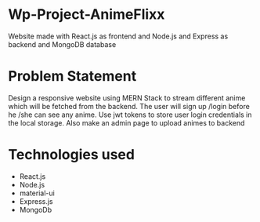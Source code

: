 # Wp-Project-AnimeFlixx

Website made with React.js as frontend and Node.js and Express as backend and MongoDB database

# Problem Statement

Design a responsive website using MERN Stack to stream different anime which will be fetched from the backend. The user will sign up /login before he /she can see any anime. Use jwt tokens to store user login credentials in the local storage. Also make an admin page to upload animes to backend

# Technologies used

<ul>
  <li>React.js</li>
  <li>Node.js</li>
  <li>material-ui</li>
  <li>Express.js</li>
  <li>MongoDb</li>
</ul>

<!-- # ScreenShots
## Landing Page
![image](https://user-images.githubusercontent.com/80695826/171900731-3b35d9a5-955c-44f8-a15d-7ffe193921e0.png)
![image](https://user-images.githubusercontent.com/80695826/171894362-d02947a1-a0ed-4fa7-a3d3-43b595cfbdb0.png)
![image](https://user-images.githubusercontent.com/80695826/171894451-9ec5f9e1-0aed-4eae-8c05-0009140ca2b8.png)
![image](https://user-images.githubusercontent.com/80695826/171894521-bdd020ac-2bc6-426a-9667-023fdf38ed86.png)
![image](https://user-images.githubusercontent.com/80695826/171894599-7c984b29-2085-47b5-9229-335e0aac3a3f.png)
![image](https://user-images.githubusercontent.com/80695826/171894782-6d3e338d-c1a9-45e6-80fa-af719f50c160.png)

## Login Page
![image](https://user-images.githubusercontent.com/80695826/171901086-3eaa5966-a575-4963-9eb9-53bbba537f09.png)

## Main Page
![image](https://user-images.githubusercontent.com/80695826/171901169-103d5922-f27c-4deb-aa1f-e52a4a180eb4.png)
![image](https://user-images.githubusercontent.com/80695826/171901194-6e63bc5e-1c53-4e23-885a-ee388e1138c9.png)

## Anime Streaming Page
![image](https://user-images.githubusercontent.com/80695826/171901247-1f751ffc-6352-4df9-ac5b-d1ef60854b2a.png) -->

